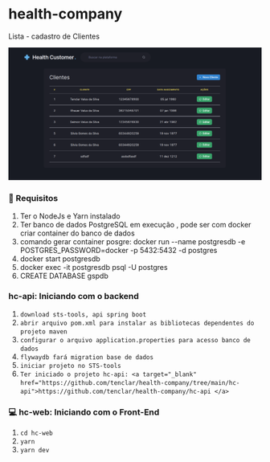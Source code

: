 # health-company
Lista - cadastro de Clientes

![Alt text](.github/lista.png?raw=true "Title")


### 🔽 Requisitos
1. Ter o NodeJs e Yarn instalado
2. Ter banco de dados PostgreSQL em execução , pode ser com docker criar container do banco de dados
3. comando gerar container posgre: docker run --name postgresdb -e POSTGRES_PASSWORD=docker -p 5432:5432 -d postgres
4. docker start postgresdb
5. docker exec -it postgresdb psql -U postgres
6. CREATE DATABASE gspdb


###  hc-api: Iniciando com o backend
1. ``download sts-tools, api spring boot``
2. ``abrir arquivo pom.xml para instalar as bibliotecas dependentes do projeto maven  ``
3. ``configurar o arquivo application.properties para acesso banco de dados ``
4. ``flywaydb fará migration base de dados``
5. ``iniciar projeto no STS-tools``
6. ``Ter iniciado o projeto hc-api: <a target="_blank" href="https://github.com/tenclar/health-company/tree/main/hc-api">https://github.com/tenclar/health-company/hc-api </a>``

### 💻 hc-web: Iniciando com o Front-End
1. ``cd hc-web``
2. ``yarn``
3. ``yarn dev``

